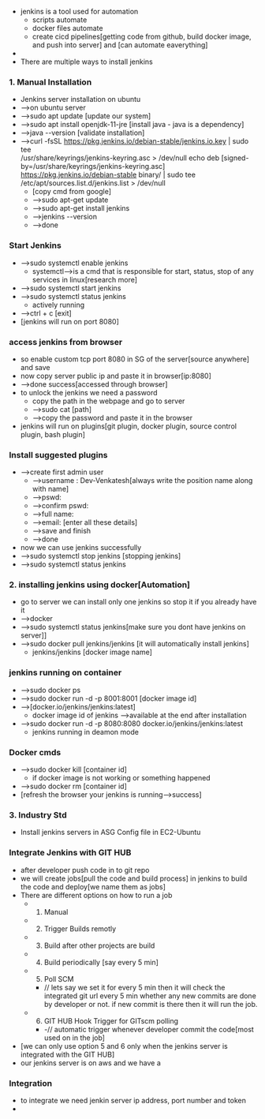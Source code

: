 - jenkins is a tool used for automation
	- scripts automate
	- docker files automate
	- create cicd pipelines[getting code from github, build docker image, and push into server] and [can automate eaverything]
- 
- There are multiple ways to install jenkins
### 1. Manual Installation
- Jenkins server installation on ubuntu
- -->on ubuntu server
- -->sudo apt update [update our system]
- -->sudo apt install openjdk-11-jre [install java - java is a dependency]
- -->java --version [validate installation]
- -->curl -fsSL https://pkg.jenkins.io/debian-stable/jenkins.io.key | sudo tee \
  /usr/share/keyrings/jenkins-keyring.asc > /dev/null
echo deb [signed-by=/usr/share/keyrings/jenkins-keyring.asc] \
  https://pkg.jenkins.io/debian-stable binary/ | sudo tee \
  /etc/apt/sources.list.d/jenkins.list > /dev/null
  - [copy cmd from google]
  - -->sudo apt-get update
  - -->sudo apt-get install jenkins
  - -->jenkins --version
  - -->done
### Start Jenkins
- -->sudo systemctl enable jenkins
	- systemctl-->is a cmd that is responsible for start, status, stop of any services in linux[research more]
- -->sudo systemctl start jenkins 
- -->sudo systemctl status jenkins
	- actively running
- -->ctrl + c [exit]
- [jenkins will run on port 8080]
### access jenkins from browser
- so enable custom tcp port 8080 in SG  of the server[source anywhere] and save
- now copy server public ip and paste it in browser[ip:8080]
- -->done success[accessed through browser]
- to unlock the jenkins we need a password
	- copy the path in the webpage and go to server
	- -->sudo cat [path]
	- -->copy the password and paste it in the browser
- jenkins will run on plugins[git plugin, docker plugin, source control plugin, bash plugin]
### Install suggested plugins
- -->create first admin user
	- -->username : Dev-Venkatesh[always write the position name along with name]
	- -->pswd: 
	- -->confirm pswd: 
	- -->full name:
	- -->email: [enter all these details]
	- -->save and finish
	- -->done
- now we can use jenkins successfully
- -->sudo systemctl stop jenkins [stopping jenkins]
- -->sudo systemctl status jenkins 

### 2. installing jenkins using docker[Automation]
- go to server we can install only one jenkins so stop it if you already have it
- -->docker
- -->sudo systemctl status jenkins[make sure you dont have jenkins on server]]
- -->sudo docker pull jenkins/jenkins [it will automatically install jenkins]
	- jenkins/jenkins [docker image name]
### jenkins running on container
- -->sudo docker ps
- -->sudo docker run -d -p 8001:8001 [docker image id]
- -->[docker.io/jenkins/jenkins:latest]
	- docker image id of jenkins -->available at the end after installation
- -->sudo docker run -d -p 8080:8080 docker.io/jenkins/jenkins:latest
	- jenkins running in deamon mode
### Docker cmds
- -->sudo docker kill [container id]
	- if docker image is not working or something happened
- -->sudo docker rm [container id]
- [refresh the browser your jenkins is running-->success]

### 3. Industry Std
- Install jenkins servers in ASG Config file in EC2-Ubuntu


### Integrate Jenkins with GIT HUB
- after developer push code in to git repo
- we will create jobs[pull the code and build process] in jenkins to build the code and deploy[we name them as jobs]
- There are different options on how to run a job
	- 1. Manual
	- 2. Trigger Builds remotly
	- 3. Build after other projects are build
	- 4. Build periodically [say every 5 min]
	- 5. Poll SCM 
		- // lets say we set it for every 5 min then it will check the integrated git url every 5 min whether any new commits are done by developer or not. if new commit is there then it will run the job.
	- 6. GIT HUB Hook Trigger for GITscm polling
		- -// automatic trigger whenever developer commit the code[most used on in the job]
- [we can only use option 5 and 6 only when the jenkins server is integrated with the GIT HUB]
- our jenkins server is on aws and we have a 
### Integration
- to integrate we need jenkin server ip address, port number and token
- 


